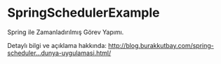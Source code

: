 # SpringSchedulerExample

Spring ile Zamanladırılmış Görev Yapımı.

Detaylı bilgi ve açıklama hakkında:  http://blog.burakkutbay.com/spring-scheduler…dunya-uygulamasi.html/
